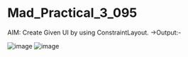 # Mad_Practical_3_095

AIM: Create Given UI by using ConstraintLayout.
->Output:-

![image](https://github.com/parthpatel095/Mad_Practical_3_095/assets/139727874/3e14e09a-f510-4b97-82c4-54045c7ce1a4)
![image](https://github.com/parthpatel095/Mad_Practical_3_095/assets/139727874/6d0c9648-fa63-4046-8a09-11012e81d249)
